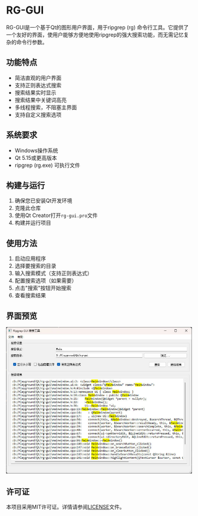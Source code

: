 # RG-GUI

RG-GUI是一个基于Qt的图形用户界面，用于ripgrep (rg) 命令行工具。它提供了一个友好的界面，使用户能够方便地使用ripgrep的强大搜索功能，而无需记忆复杂的命令行参数。

## 功能特点

- 简洁直观的用户界面
- 支持正则表达式搜索
- 搜索结果实时显示
- 搜索结果中关键词高亮
- 多线程搜索，不阻塞主界面
- 支持自定义搜索选项

## 系统要求

- Windows操作系统
- Qt 5.15或更高版本
- ripgrep (rg.exe) 可执行文件

## 构建与运行

1. 确保您已安装Qt开发环境
2. 克隆此仓库
3. 使用Qt Creator打开`rg-gui.pro`文件
4. 构建并运行项目

## 使用方法

1. 启动应用程序
2. 选择要搜索的目录
3. 输入搜索模式（支持正则表达式）
4. 配置搜索选项（如果需要）
5. 点击"搜索"按钮开始搜索
6. 查看搜索结果

## 界面预览

![RG-GUI界面预览](screenshot.jpg)

## 许可证

本项目采用MIT许可证。详情请参阅[LICENSE](LICENSE)文件。 